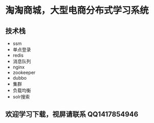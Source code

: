# 淘淘商城，大型电商分布式学习系统
## 技术栈
- ssm
- 单点登录
- redis
- 消息队列
- nginx
- zookeeper
- dubbo
- 集群
- 负载均衡
- solr搜索
## 欢迎学习下载，视屏请联系 QQ1417854946

